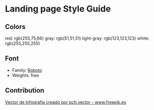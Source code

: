 # Landing page Style Guide

## Colors

red: rgb(255,75,66)
gray: rgb(51,51,51)
light-gray: rgb(123,123,123)
white: rgb(255,255,255)

## Font

- Family: [Roboto](https://fonts.google.com/specimen/Roboto)
- Weights: free

## Contribution
<a href='https://www.freepik.es/vectores/infografia'>Vector de Infografía creado por pch.vector - www.freepik.es</a>
